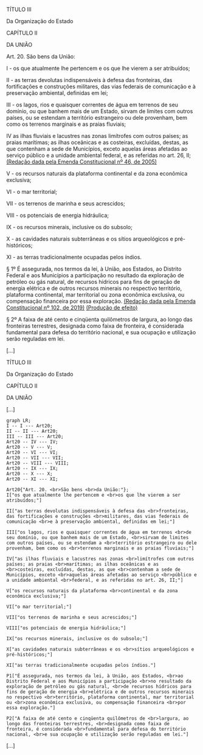 TÍTULO III

Da Organização do Estado

CAPÍTULO II

DA UNIÃO

Art. 20. São bens da União: 

I - os que atualmente lhe pertencem e os que lhe vierem a ser atribuídos;

II - as terras devolutas indispensáveis à defesa das fronteiras, das fortificações e construções militares, das vias federais de comunicação e à preservação ambiental, definidas em lei; 

III - os lagos, rios e quaisquer correntes de água em terrenos de seu domínio, ou que banhem mais de um Estado, sirvam de limites com outros países, ou se estendam a território estrangeiro ou dele provenham, bem como os terrenos marginais e as praias fluviais;

IV as ilhas fluviais e lacustres nas zonas limítrofes com outros países; as praias marítimas; as ilhas oceânicas e as costeiras, excluídas, destas, as que contenham a sede de Municípios, exceto aquelas áreas afetadas ao serviço público e a unidade ambiental federal, e as referidas no art. 26, II;         [(Redação dada pela Emenda Constitucional nº 46, de 2005)](http://www.planalto.gov.br/ccivil_03/constituicao/Emendas/Emc/emc46.htm#art1)

V - os recursos naturais da plataforma continental e da zona econômica exclusiva;

VI - o mar territorial; 

VII - os terrenos de marinha e seus acrescidos;

VIII - os potenciais de energia hidráulica;

IX - os recursos minerais, inclusive os do subsolo;

X - as cavidades naturais subterrâneas e os sítios arqueológicos e pré-históricos;

XI - as terras tradicionalmente ocupadas pelos índios.

§ 1º É assegurada, nos termos da lei, à União, aos Estados, ao Distrito Federal e aos Municípios a participação no resultado da exploração de petróleo ou gás natural, de recursos hídricos para fins de geração de energia elétrica e de outros recursos minerais no respectivo território, plataforma continental, mar territorial ou zona econômica exclusiva, ou compensação financeira por essa exploração.      [(Redação dada pela Emenda Constitucional nº 102, de 2019)](http://www.planalto.gov.br/ccivil_03/constituicao/Emendas/Emc/emc102.htm#art1)   [(Produção de efeito)](http://www.planalto.gov.br/ccivil_03/constituicao/Emendas/Emc/emc102.htm#art4)

§ 2º A faixa de até cento e cinqüenta quilômetros de largura, ao longo das fronteiras terrestres, designada como faixa de fronteira, é considerada fundamental para defesa do território nacional, e sua ocupação e utilização serão reguladas em lei.

[…]







TÍTULO III

Da Organização do Estado

CAPÍTULO II

DA UNIÃO

[…]

```mermaid
graph LR;
I -- I --- Art20;
II -- II --- Art20;
III -- III --- Art20;
Art20 -- IV --- IV;
Art20 -- V --- V;
Art20 -- VI --- VI;
Art20 -- VII --- VII;
Art20 -- VIII --- VIII;
Art20 -- IX --- IX;
Art20 -- X --- X;
Art20 -- XI --- XI;

Art20{"Art. 20. <br>São bens <br>da União:"};
I["os que atualmente lhe pertencem e <br>os que lhe vierem a ser atribuídos;"]

II["as terras devolutas indispensáveis à defesa das <br>fronteiras, das fortificações e construções <br>militares, das vias federais de comunicação <br>e à preservação ambiental, definidas em lei;"] 

III["os lagos, rios e quaisquer correntes de água em terrenos <br>de seu domínio, ou que banhem mais de um Estado, <br>sirvam de limites com outros países, ou se estendam a <br>território estrangeiro ou dele provenham, bem como os <br>terrenos marginais e as praias fluviais;"]

IV["as ilhas fluviais e lacustres nas zonas <br>limítrofes com outros países; as praias <br>marítimas; as ilhas oceânicas e as <br>costeiras, excluídas, destas, as que <br>contenham a sede de Municípios, exceto <br>aquelas áreas afetadas ao serviço <br>público e a unidade ambiental <br>federal, e as referidas no art. 26, II;"]

V["os recursos naturais da plataforma <br>continental e da zona econômica exclusiva;"]

VI["o mar territorial;"]

VII["os terrenos de marinha e seus acrescidos;"]

VIII["os potenciais de energia hidráulica;"]

IX["os recursos minerais, inclusive os do subsolo;"]

X["as cavidades naturais subterrâneas e os <br>sítios arqueológicos e pré-históricos;"]

XI["as terras tradicionalmente ocupadas pelos índios."]

P1["É assegurada, nos termos da lei, à União, aos Estados, <br>ao Distrito Federal e aos Municípios a participação <br>no resultado da exploração de petróleo ou gás natural, <br>de recursos hídricos para fins de geração de energia <br>elétrica e de outros recursos minerais no respectivo <br>território, plataforma continental, mar territorial ou <br>zona econômica exclusiva, ou compensação financeira <br>por essa exploração."]

P2["A faixa de até cento e cinqüenta quilômetros de <br>largura, ao longo das fronteiras terrestres, <br>designada como faixa de fronteira, é considerada <br>fundamental para defesa do território nacional, <br>e sua ocupação e utilização serão reguladas em lei."]
```

[…]

